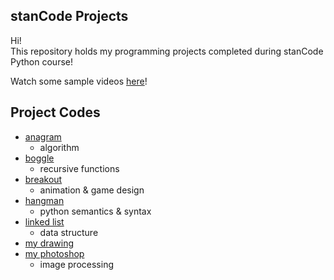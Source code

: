 ## stanCode Projects
Hi!\
This repository holds my programming projects completed during stanCode Python course!

Watch some sample videos [here](https://drive.google.com/drive/folders/1Gi3bn9qPW_gR0ISyGzVPLd5Bztdvd7rF?fbclid=IwAR36BW3v_bHn-Idsh-0_ROSWLwrXOzoervZId25OOzH2LX4b6FCGDfULdDg)!

## Project Codes
* [anagram](https://github.com/lupeiyi23/stanCode/tree/main/GitHub/anagram)
  * algorithm
* [boggle](https://github.com/lupeiyi23/stanCode/tree/main/GitHub/boggle)
  * recursive functions
* [breakout](https://github.com/lupeiyi23/stanCode/tree/main/GitHub/breakout)
  * animation & game design
* [hangman](https://github.com/lupeiyi23/stanCode/tree/main/GitHub/hangman)
  * python semantics & syntax
* [linked list](https://github.com/lupeiyi23/stanCode/tree/main/GitHub/linked_list)
  * data structure
* [my drawing](https://github.com/lupeiyi23/stanCode/tree/main/GitHub/my_drawing)
* [my photoshop](https://github.com/lupeiyi23/stanCode/tree/main/GitHub/my_photoshop)
  * image processing
